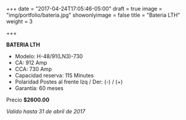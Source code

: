 +++
date = "2017-04-24T17:05:46-05:00"
draft = true
image = "img/portfolio/bateria.jpg"
showonlyimage = false
title = "Bateria LTH"
weight = 3

+++

**BATERIA LTH**

<!--more-->



* Modelo: H-48/91(LN3)-730
* CA: 912 Amp
* CCA: 730 Amp
* Capacidad reserva: 115 Minutes
* Polaridad Postes al frente Izq / Der: (-) / (+)
* Garantía: 60 meses

Precio **$2600.00**	

*Valido hasta 31 de abril de 2017*